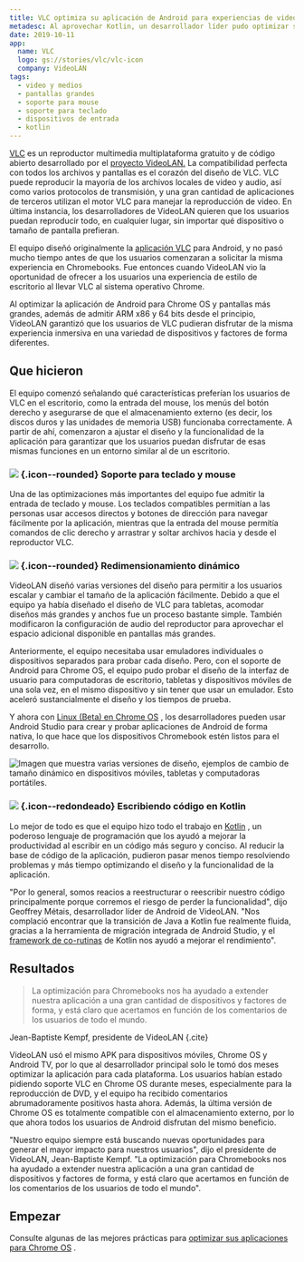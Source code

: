 ```yaml
---
title: VLC optimiza su aplicación de Android para experiencias de video inmersivas en pantallas más grandes
metadesc: Al aprovechar Kotlin, un desarrollador líder pudo optimizar su aplicación de Android para Chrome OS y Android TV en solo dos meses, deleitando a sus usuarios.
date: 2019-10-11
app:
  name: VLC
  logo: gs://stories/vlc/vlc-icon
  company: VideoLAN
tags:
  - video y medios
  - pantallas grandes
  - soporte para mouse
  - soporte para teclado
  - dispositivos de entrada
  - kotlin
---
```


[VLC](https://www.videolan.org/vlc/index.html) es un reproductor multimedia multiplataforma gratuito y de código abierto desarrollado por el [proyecto VideoLAN.](https://www.videolan.org/) La compatibilidad perfecta con todos los archivos y pantallas es el corazón del diseño de VLC. VLC puede reproducir la mayoría de los archivos locales de video y audio, así como varios protocolos de transmisión, y una gran cantidad de aplicaciones de terceros utilizan el motor VLC para manejar la reproducción de video. En última instancia, los desarrolladores de VideoLAN quieren que los usuarios puedan reproducir todo, en cualquier lugar, sin importar qué dispositivo o tamaño de pantalla prefieran.

El equipo diseñó originalmente la [aplicación VLC](https://play.google.com/store/apps/details?id=org.videolan.vlc) para Android, y no pasó mucho tiempo antes de que los usuarios comenzaran a solicitar la misma experiencia en Chromebooks. Fue entonces cuando VideoLAN vio la oportunidad de ofrecer a los usuarios una experiencia de estilo de escritorio al llevar VLC al sistema operativo Chrome.

Al optimizar la aplicación de Android para Chrome OS y pantallas más grandes, además de admitir ARM x86 y 64 bits desde el principio, VideoLAN garantizó que los usuarios de VLC pudieran disfrutar de la misma experiencia inmersiva en una variedad de dispositivos y factores de forma diferentes.

## Que hicieron

El equipo comenzó señalando qué características preferían los usuarios de VLC en el escritorio, como la entrada del mouse, los menús del botón derecho y asegurarse de que el almacenamiento externo (es decir, los discos duros y las unidades de memoria USB) funcionaba correctamente. A partir de ahí, comenzaron a ajustar el diseño y la funcionalidad de la aplicación para garantizar que los usuarios puedan disfrutar de esas mismas funciones en un entorno similar al de un escritorio.

### ![](/images/icons/keyboard.png) {.icon--rounded} Soporte para teclado y mouse

Una de las optimizaciones más importantes del equipo fue admitir la entrada de teclado y mouse. Los teclados compatibles permitían a las personas usar accesos directos y botones de dirección para navegar fácilmente por la aplicación, mientras que la entrada del mouse permitía comandos de clic derecho y arrastrar y soltar archivos hacia y desde el reproductor VLC.

### ![](/images/icons/aspect_ratio.png) {.icon--rounded} Redimensionamiento dinámico

VideoLAN diseñó varias versiones del diseño para permitir a los usuarios escalar y cambiar el tamaño de la aplicación fácilmente. Debido a que el equipo ya había diseñado el diseño de VLC para tabletas, acomodar diseños más grandes y anchos fue un proceso bastante simple. También modificaron la configuración de audio del reproductor para aprovechar el espacio adicional disponible en pantallas más grandes.

Anteriormente, el equipo necesitaba usar emuladores individuales o dispositivos separados para probar cada diseño. Pero, con el soporte de Android para Chrome OS, el equipo pudo probar el diseño de la interfaz de usuario para computadoras de escritorio, tabletas y dispositivos móviles de una sola vez, en el mismo dispositivo y sin tener que usar un emulador. Esto aceleró sustancialmente el diseño y los tiempos de prueba.

Y ahora con [Linux (Beta) en Chrome OS](/{{locale.code}}/linux) , los desarrolladores pueden usar Android Studio para crear y probar aplicaciones de Android de forma nativa, lo que hace que los dispositivos Chromebook estén listos para el desarrollo.

![Imagen que muestra varias versiones de diseño, ejemplos de cambio de tamaño dinámico en dispositivos móviles, tabletas y computadoras portátiles.](gs://stories/vlc/vlc-1)

### ![](/images/icons/code.png) {.icon--redondeado} Escribiendo código en Kotlin

Lo mejor de todo es que el equipo hizo todo el trabajo en [Kotlin](https://developer.android.com/kotlin) , un poderoso lenguaje de programación que los ayudó a mejorar la productividad al escribir en un código más seguro y conciso. Al reducir la base de código de la aplicación, pudieron pasar menos tiempo resolviendo problemas y más tiempo optimizando el diseño y la funcionalidad de la aplicación.

"Por lo general, somos reacios a reestructurar o reescribir nuestro código principalmente porque corremos el riesgo de perder la funcionalidad", dijo Geoffrey Métais, desarrollador líder de Android de VideoLAN. "Nos complació encontrar que la transición de Java a Kotlin fue realmente fluida, gracias a la herramienta de migración integrada de Android Studio, y el [framework de co-rutinas](https://developer.android.com/kotlin/coroutines) de Kotlin nos ayudó a mejorar el rendimiento".

## Resultados

> La optimización para Chromebooks nos ha ayudado a extender nuestra aplicación a una gran cantidad de dispositivos y factores de forma, y está claro que acertamos en función de los comentarios de los usuarios de todo el mundo.

Jean-Baptiste Kempf, presidente de VideoLAN {.cite}

VideoLAN usó el mismo APK para dispositivos móviles, Chrome OS y Android TV, por lo que al desarrollador principal solo le tomó dos meses optimizar la aplicación para cada plataforma. Los usuarios habían estado pidiendo soporte VLC en Chrome OS durante meses, especialmente para la reproducción de DVD, y el equipo ha recibido comentarios abrumadoramente positivos hasta ahora. Además, la última versión de Chrome OS es totalmente compatible con el almacenamiento externo, por lo que ahora todos los usuarios de Android disfrutan del mismo beneficio.

"Nuestro equipo siempre está buscando nuevas oportunidades para generar el mayor impacto para nuestros usuarios", dijo el presidente de VideoLAN, Jean-Baptiste Kempf. "La optimización para Chromebooks nos ha ayudado a extender nuestra aplicación a una gran cantidad de dispositivos y factores de forma, y está claro que acertamos en función de los comentarios de los usuarios de todo el mundo".

## Empezar

Consulte algunas de las mejores prácticas para [optimizar sus aplicaciones para Chrome OS](/{{locale.code}}/android/optimizing) .
